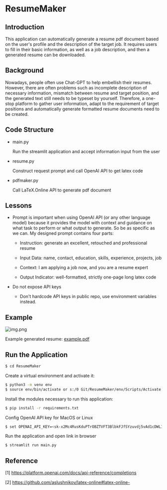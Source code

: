 # ResumeMaker

## Introduction

This application can automatically generate a resume pdf document based on the user's profile and the description of the target job. It requires users to fill in their basic information, as well as a job description, and then a generated resume can be downloaded.

## Background

Nowadays, people often use Chat-GPT to help embellish their resumes. However, there are often problems such as incomplete description of necessary information, mismatch between resume and target position, and the generated text still needs to be typeset by yourself. Therefore, a one-stop platform to gather user information, adapt to the requirement of target positions and automatically generate formatted resume documents need to be created.

## Code Structure

- main.py
  
    Run the streamlit application and accept information input from the user

- resume.py

    Construct request prompt and call OpenAI API to get latex code

- pdfmaker.py
    
    Call LaTeX.Online API to generate pdf document

## Lessons

- Prompt is important when using OpenAI API (or any other language model) because it provides the model with context and guidance on what task to perform or what output to generate. So be as specific as we can. My designed prompt contains four parts:

  - Instruction: generate an excellent, retouched and professional resume

  - Input Data: name, contact, education, skills, experience, projects, job

  - Context: I am applying a job now, and you are a resume expert

  - Output Indicator: well-formatted, strictly one-page long latex code
  

- Do not expose API keys

  - Don't hardcode API keys in public repo, use environment variables instead.


## Example

![img.png](img.png)

Example generated resume:
[example.pdf](example.pdf)



## Run the Application

```bash
$ cd ResumeMaker
```

Create a virtual environment and activate it:

```bash
$ python3 -m venv env
$ source env/bin/activate or s:/0 Git/ResumeMaker/env/Scripts/Activate.ps1
```

Install the modules necessary to run this application:
```bash
$ pip install -r requirements.txt
```

Config OpenAI API key for MacOS or Linux
```bash
$ set OPENAI_API_KEY=<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>
```

Run the application and open link in browser
```bash
$ streamlit run main.py
```


## Reference

[1] https://platform.openai.com/docs/api-reference/completions

[2] https://github.com/aslushnikov/latex-online#latex-online-